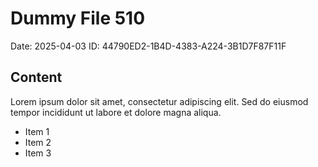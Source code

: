 # Dummy File 510

Date: 2025-04-03
ID: 44790ED2-1B4D-4383-A224-3B1D7F87F11F

## Content

Lorem ipsum dolor sit amet, consectetur adipiscing elit.
Sed do eiusmod tempor incididunt ut labore et dolore magna aliqua.

* Item 1
* Item 2
* Item 3
